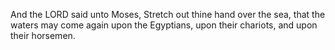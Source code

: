 And the LORD said unto Moses, Stretch out thine hand over the sea, that the waters may come again upon the Egyptians, upon their chariots, and upon their horsemen.
